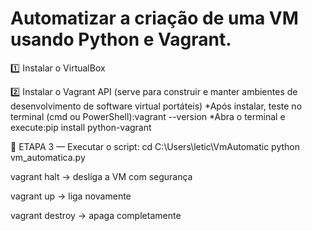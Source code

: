 # Automatizar a criação de uma VM usando Python e Vagrant.


1️⃣ Instalar o VirtualBox

2️⃣ Instalar o Vagrant API (serve para construir e manter ambientes de desenvolvimento de software virtual portáteis)
    *Após instalar, teste no terminal (cmd ou PowerShell):vagrant --version
    *Abra o terminal e execute:pip install python-vagrant

🧩 ETAPA 3 — Executar o script:
        cd C:\Users\letic\VmAutomatic
        python vm_automatica.py

vagrant halt → desliga a VM com segurança

vagrant up → liga novamente

vagrant destroy → apaga completamente